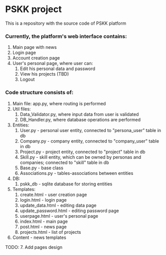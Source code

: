 # PSKK project
This is a repository with the source code of PSKK platform

### Currently, the platform's web interface contains:
1. Main page with news
2. Login page
3. Account creation page
4. User's personal page, where user can:
   1. Edit his personal data and password
   2. View his projects (TBD)
   3. Logout

### Code structure consists of:
1. Main file: app.py, where routing is performed
2. Util files:
   1. Data_Validator.py, where input data from user is validated 
   2. DB_Handler.py, where database operations are performed
3. Entities:
   1. User.py - personal user entity, connected to "persona_user" table in db
   2. Company.py - company entity, connected to "company_user" table in db
   3. Project.py - project entity, connected to "project" table in db
   4. Skill.py - skill entity, which can be owned by personas and companies; connected to "skill" table in db
   5. Base.py - base class
   6. Associations.py - tables-associations between entities
4. DB:
   1. pskk_db - sqlite database for storing entities
5. Templates:
   1. create.html - user creation page
   2. login.html - login page
   3. update_data.html - editing data page
   4. update_password.html - editing password page
   5. userpage.html - user's personal page
   6. index.html - main page
   7. post.html - news page
   8. projects.html - list of projects
6. Content - news templates


TODO:
7. Add pages design
